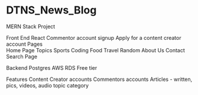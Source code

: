 # DTNS_News_Blog
MERN Stack Project

Front End
  React
    Commentor account signup
    Apply for a content creator account
    Pages  
      Home Page
      Topics
        Sports
        Coding
        Food
        Travel
        Random
      About Us
      Contact
      Search Page
    
  
Backend
  Postgres AWS RDS Free tier
  
  Features
    Content Creator accounts
    Commentors accounts
    Articles - written, pics, videos, audio
      topic category

